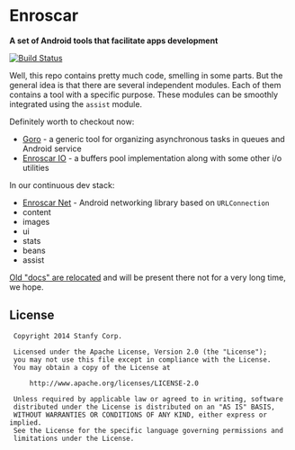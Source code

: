 Enroscar
=======

**A set of Android tools that facilitate apps development**

[![Build Status](https://secure.travis-ci.org/stanfy/enroscar.png?branch=master)](http://travis-ci.org/stanfy/enroscar)

Well, this repo contains pretty much code, smelling in some parts.
But the general idea is that there are several independent modules. Each of them contains
a tool with a specific purpose. These modules can be smoothly integrated using the `assist` module.

Definitely worth to checkout now:
* [Goro](goro) - a generic tool for organizing asynchronous tasks in queues and Android service
* [Enroscar IO](io) - a buffers pool implementation along with some other i/o utilities

In our continuous dev stack:
* [Enroscar Net](net) - Android networking library based on `URLConnection`
* content
* images
* ui
* stats
* beans
* assist

[Old "docs" are relocated](README_OLD.md)
and will be present there not for a very long time, we hope.

License
-------

     Copyright 2014 Stanfy Corp.

     Licensed under the Apache License, Version 2.0 (the "License");
     you may not use this file except in compliance with the License.
     You may obtain a copy of the License at

         http://www.apache.org/licenses/LICENSE-2.0

     Unless required by applicable law or agreed to in writing, software
     distributed under the License is distributed on an "AS IS" BASIS,
     WITHOUT WARRANTIES OR CONDITIONS OF ANY KIND, either express or implied.
     See the License for the specific language governing permissions and
     limitations under the License.
